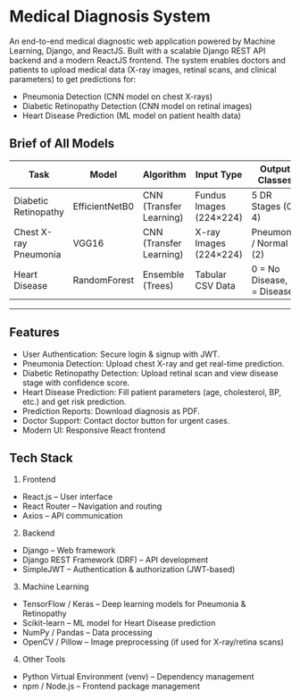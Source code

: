 # Medical Diagnosis System
An end-to-end medical diagnostic web application powered by Machine Learning, Django, and ReactJS. Built with a scalable Django REST API backend and a modern ReactJS frontend. The system enables doctors and patients to upload medical data (X-ray images, retinal scans, and clinical parameters) to get predictions for:
- Pneumonia Detection (CNN model on chest X-rays)
- Diabetic Retinopathy Detection (CNN model on retinal images)
- Heart Disease Prediction (ML model on patient health data)

##  Brief of All Models

| Task                   | Model          | Algorithm               | Input Type              | Output Classes              |
|------------------------|----------------|-------------------------|-------------------------|-----------------------------|
| Diabetic Retinopathy   | EfficientNetB0 | CNN (Transfer Learning) | Fundus Images (224×224) | 5 DR Stages (0–4)           | 
| Chest X-ray Pneumonia  | VGG16          | CNN (Transfer Learning) | X-ray Images (224×224)  | Pneumonia / Normal (2)      | 
| Heart Disease          | RandomForest   | Ensemble (Trees)        | Tabular CSV Data        | 0 = No Disease, 1 = Disease |

---

## Features
- User Authentication: Secure login & signup with JWT.
- Pneumonia Detection: Upload chest X-ray and get real-time prediction.
- Diabetic Retinopathy Detection: Upload retinal scan and view disease stage with confidence score.
- Heart Disease Prediction: Fill patient parameters (age, cholesterol, BP, etc.) and get risk prediction.
- Prediction Reports: Download diagnosis as PDF.
- Doctor Support: Contact doctor button for urgent cases.
- Modern UI: Responsive React frontend

## Tech Stack
1. Frontend
- React.js – User interface
- React Router – Navigation and routing
- Axios – API communication
  
2. Backend
- Django – Web framework
- Django REST Framework (DRF) – API development
- SimpleJWT – Authentication & authorization (JWT-based)
  
3. Machine Learning 
- TensorFlow / Keras – Deep learning models for Pneumonia & Retinopathy
- Scikit-learn – ML model for Heart Disease prediction
- NumPy / Pandas – Data processing
- OpenCV / Pillow – Image preprocessing (if used for X-ray/retina scans)

4. Other Tools
- Python Virtual Environment (venv) – Dependency management
- npm / Node.js – Frontend package management
